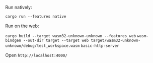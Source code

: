 Run natively:

`cargo run --features native`

Run on the web:

`cargo build --target wasm32-unknown-unknown --features web`
`wasm-bindgen --out-dir target --target web target/wasm32-unknown-unknown/debug/test_workspace.wasm`
`basic-http-server`

Open `http://localhost:4000/`